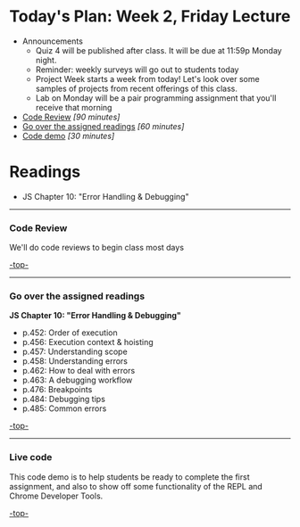 <a id="top"></a>
# Today's Plan: Week 2, Friday Lecture

- Announcements
  - Quiz 4 will be published after class. It will be due at 11:59p Monday night.
  - Reminder: weekly surveys will go out to students today
  - Project Week starts a week from today! Let's look over some samples of projects from recent offerings of this class.
  - Lab on Monday will be a pair programming assignment that you'll receive that morning
- [Code Review](#codereview) *[90 minutes]*
- [Go over the assigned readings](#readings) *[60 minutes]*
- [Code demo](#code) *[30 minutes]*

# Readings

- JS Chapter 10: "Error Handling & Debugging"

---

<a id="codereview"></a>
### Code Review

We'll do code reviews to begin class most days

[-top-](#top)

---

<a id="readings"></a>
### Go over the assigned readings

**JS Chapter 10: "Error Handling & Debugging"**

- p.452: Order of execution
- p.456: Execution context & hoisting
- p.457: Understanding scope
- p.458: Understanding errors
- p.462: How to deal with errors
- p.463: A debugging workflow
- p.476: Breakpoints
- p.484: Debugging tips
- p.485: Common errors


[-top-](#top)

---

<a id="code"></a>
### Live code

This code demo is to help students be ready to complete the first assignment, and also to show off some functionality of the REPL and Chrome Developer Tools.

[-top-](#top)
